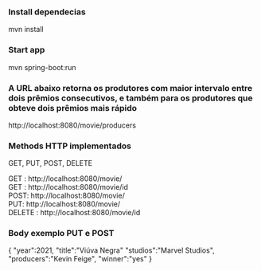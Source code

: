 

### Install dependecias
mvn install

### Start app
mvn spring-boot:run

### A URL abaixo retorna os produtores com maior intervalo entre dois prêmios consecutivos, e também para os produtores que obteve dois prêmios mais rápido
http://localhost:8080/movie/producers

### Methods HTTP implementados
GET, PUT, POST, DELETE

GET : http://localhost:8080/movie/  
GET : http://localhost:8080/movie/id  
POST: http://localhost:8080/movie/  
PUT: http://localhost:8080/movie/  
DELETE : http://localhost:8080/movie/id  

### Body exemplo PUT e POST 
{
  "year":2021,
  "title":"Viúva Negra"
  "studios":"Marvel Studios",
  "producers":"Kevin Feige",
  "winner":"yes"
}